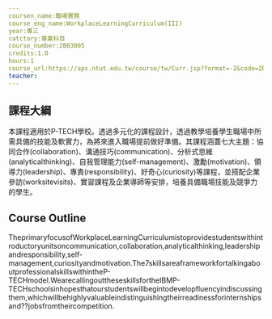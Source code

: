 ```yaml
---
coursen_name:職場實務
course_eng_name:WorkplaceLearningCurriculum(III)
year:專三
catctory:專業科目
course_number:2B03005
credits:1.0
hours:1
course_url:https://aps.ntut.edu.tw/course/tw/Curr.jsp?format=-2&code=2B03005
teacher:
---
```


## 課程大綱

本課程適用於P-TECH學校。透過多元化的課程設計，透過教學培養學生職場中所需具備的技能及軟實力，為將來進入職場提前做好準備。其課程涵蓋七大主題：協同合作(collaboration)、溝通技巧(communication)、分析式思維(analyticalthinking)、自我管理能力(self-management)、激勵(motivation)、領導力(leadership)、專責(responsibility)、好奇心(curiosity)等課程，並搭配企業參訪(worksitevisits)、實習課程及企業導師等安排，培養具備職場技能及競爭力的學生。


## Course Outline

TheprimaryfocusofWorkplaceLearningCurriculumistoprovidestudentswithintroductoryunitsoncommunication,collaboration,analyticalthinking,leadershipandresponsibility,self-management,curiosityandmotivation.The7skillsareaframeworkfortalkingaboutprofessionalskillswithintheP-TECHmodel.WearecallingouttheseskillsfortheIBMP-TECHschoolsinhopesthatourstudentswillbegintodevelopfluencyindiscussingthem,whichwillbehighlyvaluableindistinguishingtheirreadinessforinternshipsand??jobsfromtheircompetition.

